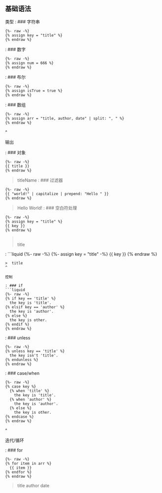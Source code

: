 ---
---
## 基础语法

类型
: ### 字符串
  ```liquid
  {%- raw -%}
  {% assign key = "title" %}
  {% endraw %}
  ```
: ### 数字
  ```liquid
  {%- raw -%}
  {% assign num = 666 %}
  {% endraw %}
  ```
: ### 布尔
  ```liquid
  {%- raw -%}
  {% assign isTrue = true %}
  {% endraw %}
  ```
: ### 数组
  ```liquid
  {%- raw -%}
  {% assign arr = "title, author, date" | split: ", " %}
  {% endraw %}
  ```

^

输出

: ### 对象
  ```liquid
  {%- raw -%}
  {{ title }}
  {% endraw %}
  ```
  > titleName
: ### 过滤器
  ```liquid
  {%- raw -%}
  {{ "world!" | capitalize | prepend: "Hello " }}
  {% endraw %}
  ```
  > Hello World!
: ### 空白符处理
  ```liquid
  {%- raw -%}
  {% assign key = "title" %}
  {{ key }}
  {% endraw %}
  ```
  > <br>
  >  title
: ```liquid
  {%- raw -%}
  {%- assign key = "title" -%}
  {{ key }}
  {% endraw %}
  ```
  >  title
^

控制

: ### if
  ```liquid
  {%- raw -%}
  {% if key == 'title' %}
    the key is 'title'.
  {% elsif key == 'author' %}
    the key is 'author'.
  {% else %}
    the key is other.
  {% endif %}
  {% endraw %}
  ```
: ### unless
  ```liquid
  {%- raw -%}
  {% unless key == 'title' %}
    the key isn't 'title'.
  {% endunless %}
  {% endraw %}
  ```
: ### case/when
  ```liquid
  {%- raw -%}
  {% case key %}
    {% when 'title' %}
      the key is 'title'.
    {% when 'author' %}
      the key is 'author'.
    {% else %}
      the key is other.
  {% endcase %}
  {% endraw %}
  ```
^

迭代/循环

: ### for
  ```liquid
  {%- raw -%}
  {% for item in arr %}
    {{ item }}
  {% endfor %}
  {% endraw %}
  ```
  > title author date
